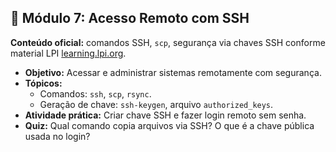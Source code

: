 ## 🔌 Módulo 7: Acesso Remoto com SSH

**Conteúdo oficial:** comandos SSH, `scp`, segurança via chaves SSH conforme material LPI [learning.lpi.org](https://learning.lpi.org/en/learning-materials/010-160/5/5.1/5.1_01/?utm_source=chatgpt.com).

- **Objetivo:** Acessar e administrar sistemas remotamente com segurança.
- **Tópicos:**
    - Comandos: `ssh`, `scp`, `rsync`.
    - Geração de chave: `ssh-keygen`, arquivo `authorized_keys`.
- **Atividade prática:** Criar chave SSH e fazer login remoto sem senha.
- **Quiz:** Qual comando copia arquivos via SSH? O que é a chave pública usada no login?